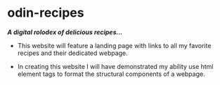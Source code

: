 # odin-recipes

***A digital rolodex of delicious recipes...***

- This website will feature a landing page with links to all my favorite recipes and their dedicated webpage.

- In creating this website I will have demonstrated my ability use html element tags to format the structural components of a webpage.